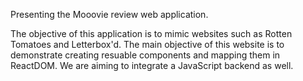 Presenting the Mooovie review web application.

The objective of this application is to mimic websites such as Rotten Tomatoes and Letterbox'd. 
The main objective of this website is to demonstrate creating resuable components and mapping them in ReactDOM. 
We are aiming to integrate a JavaScript backend as well.
